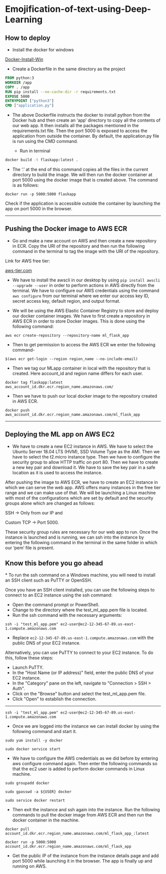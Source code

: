 # **Emojification-of-text-using-Deep-Learning**

## How to deploy

* Install the docker for windows 

<a href="https://docs.docker.com/desktop/install/windows-install/"><p>Docker-Install-Win</p></a>

* Create a Dockerfile in the same directory as the project

```Dockerfile
FROM python:3
WORKDIR /app
COPY . /app
RUN pip install --no-cache-dir -r requirements.txt
EXPOSE 5000
ENTRYPOINT ["python3"]
CMD ["application.py"]
```

* The above Dockerfile instructs the docker to install python from the Docker hub and then create an ‘app’ directory to copy all the contents of our web app. It then installs all the packages mentioned in the requirements.txt file. Then the port 5000 is exposed to access the application from outside the container. By default, the application.py file is run using the CMD command.

    - Run in terminal
```bash
docker build -t flaskapp:latest .
```

* The ‘.’ at the end of this command copies all the files in the current directory to build the image. We will then run the docker container at port 5000 using the docker image that is created above. The command is as follows:

```
docker run -p 5000:5000 flaskapp
```
Check if the application is accessible outside the container by launching the app on port 5000 in the browser.

<hr>

## Pushing the Docker image to AWS ECR

* Go and make a new account on AWS and then create a new repository in ECR. Copy the URI of the repository and then run the following command in the terminal to tag the image with the URI of the repository.

Link for AWS free tier: <a href = "https://aws.amazon.com/free/?all-free-tier.sort-by=item.additionalFields.SortRank&all-free-tier.sort-order=asc&awsf.Free%20Tier%20Types=*all&awsf.Free%20Tier%20Categories=*all"><p>aws-tier.com</p></a>

* We have to install the awscli in our desktop by using ```pip install awscli --upgrade --user``` in order to perform actions in AWS directly from the terminal. We have to configure our AWS credentials using the command ```aws configure``` from our terminal where we enter our access key ID, secret access key, default region, and output format.

* We will be using the AWS Elastic Container Registry to store and deploy our docker container images. We have to first create a repository in AWS ECR in order to store Docker images. This is done using the following command:

```
aws ecr create-repository --repository-name ml_flask_app
```

* Then to get permission to access the AWS ECR we enter the following command-

```
$(aws ecr get-login --region region_name --no-include-email)
```

* Then we tag our MLapp container in local with the repository that is created. Here account_id and region name differs for each user.

```
docker tag flaskapp:latest aws_account_id.dkr.ecr.region_name.amazonaws.com/
```

* Then we have to push our local docker image to the repository created in AWS ECR.

```
docker push aws_account_id.dkr.ecr.region_name.amazonaws.com/ml_flask_app
```

<hr>

## Deploying the ML app on AWS EC2

* We have to create a new EC2 instance in AWS. We have to select the Ubuntu Server 18.04 LTS (HVM), SSD Volume Type as the AMI. Then we have to select the t2.micro instance type. Then we have to configure the security group to allow HTTP traffic on port 80. Then we have to create a new key pair and download it. We have to save the key pair in a safe location as it is used to access the instance.

After pushing the image to AWS ECR, we have to create an EC2 instance in which we can serve the web app. AWS offers many instances in the free tier range and we can make use of that. We will be launching a Linux machine with most of the configurations which are set by default and the security groups alone which are changed as follows:

SSH -> Only from our IP and

Custom TCP -> Port 5000.

These security group rules are necessary for our web app to run. Once the instance is launched and is running, we can ssh into the instance by entering the following command in the terminal in the same folder in which our ‘pem’ file is present.


<h2>Know this before you go ahead</h2>
<!-- ---------- -->
* To run the ssh command on a Windows machine, you will need to install an SSH client such as PuTTY or OpenSSH.

Once you have an SSH client installed, you can use the following steps to connect to an EC2 instance using the ssh command:

* Open the command prompt or PowerShell.
* Change to the directory where the test_ml_app.pem file is located.
* Run the ssh command with the necessary arguments:

```
ssh -i "test_ml_app.pem" ec2-user@ec2-12-345-67-89.us-east-1.compute.amazonaws.com
```

* Replace ```ec2-12-345-67-89.us-east-1.compute.amazonaws.com``` with the public DNS of your EC2 instance.

Alternatively, you can use PuTTY to connect to your EC2 instance. To do this, follow these steps:

* Launch PuTTY.
* In the "Host Name (or IP address)" field, enter the public DNS of your EC2 instance.
* In the "Category" pane on the left, navigate to "Connection > SSH > Auth".
* Click on the "Browse" button and select the test_ml_app.pem file.
* Click "Open" to establish the connection.
----------

```
ssh -i "test_ml_app.pem" ec2-user@ec2-12-345-67-89.us-east-1.compute.amazonaws.com
```

* Once we are logged into the instance we can install docker by using the following command and start it.

```
sudo yum install -y docker

sudo docker service start
```

* We have to configure the AWS credentials as we did before by entering aws configure command again. Then enter the following commands so that the ec2 user is added to perform docker commands in Linux machine.

```
sudo groupadd docker

sudo gpasswd -a ${USER} docker

sudo service docker restart
```

* Then exit the instance and ssh again into the instance. Run the following commands to pull the docker image from AWS ECR and then run the docker container in the machine.

```
docker pull account_id.dkr.ecr.region_name.amazonaws.com/ml_flask_app_:latest

docker run -p 5000:5000 account_id.dkr.ecr.region_name.amazonaws.com/ml_flask_app
```
* Get the public IP of the instance from the instance details page and add port 5000 while launching it in the browser. The app is finally up and running on AWS.

